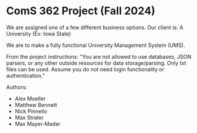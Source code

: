 # ComS 362 Project (Fall 2024)
We are assigned one of a few different business options.
Our client is: A University (Ex: Iowa State)

We are to make a fully functional University Management System (UMS).

From the project instructions:
"You are not allowed to use databases, JSON parsers, or any other outside resources for data storage/parsing. Only txt files can be used.
Assume you do not need login functionality or authentication."

Authors: 
- Alex Moeller
- Matthew Bennett
- Nick Pinnello
- Max Strater
- Max Mayer-Mader
